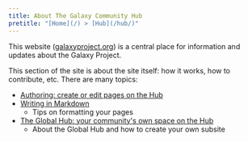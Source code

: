 ```yaml
---
title: About The Galaxy Community Hub
pretitle: "[Home](/) > [Hub](/hub/)"
---
```


This website ([galaxyproject.org](/)) is a central place for information and updates about the Galaxy Project.

This section of the site is about the site itself: how it works, how to contribute, etc. There are many topics:
- [Authoring: create or edit pages on the Hub](/hub/contributing/)
- [Writing in Markdown](/hub/contributing/markdown/)
  - Tips on formatting your pages
- [The Global Hub: your community's own space on the Hub](/hub/global/)
  - About the Global Hub and how to create your own subsite

